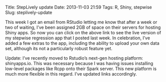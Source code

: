 Title: StepLively update
Date: 2013-11-03 21:59
Tags: R, Shiny, stepwise
Slug: steplively-update

This week I got an email from RStudio letting me know that after a week or two of waiting, I’ve been assigned 2GB of space on their servers for hosting Shiny apps. So now you can click on the above link to see the live version of my stepwise regression app that I posted last week. In celebration, I’ve added a few extras to the app, including the ability to upload your own data set, although its not a particularly robust feature yet.  

Update: I’ve recently moved to Rstudio’s next-gen hosting platform: shinyapps.io. This was necessary because I was having issues installing low-level packages like Rcpp onto their Spark server. This new platform is much more flexible in this regard. I’ve updated links accordingly.
